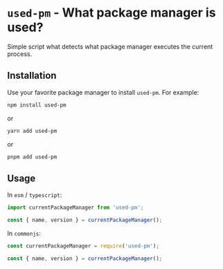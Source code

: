 # `used-pm` - What package manager is used?

Simple script what detects what package manager executes the current process.

## Installation

Use your favorite package manager to install `used-pm`. For example:

```sh
npm install used-pm
```

or

```sh
yarn add used-pm
```

or

```sh
pnpm add used-pm
```

## Usage

In `esm` / `typescript`:

```ts
import currentPackageManager from 'used-pm';

const { name, version } = currentPackageManager();
```

In `commonjs`:

```js
const currentPackageManager = require('used-pm');

const { name, version } = currentPackageManager();
```
